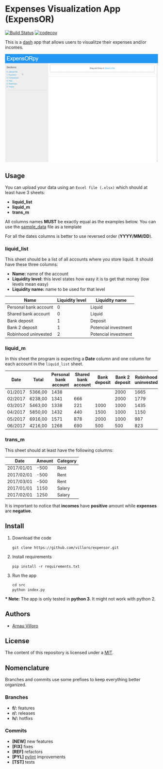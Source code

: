 # Expenses Visualization App (ExpensOR)
[![Build Status](https://travis-ci.com/villoro/expensor.svg?branch=master)](https://travis-ci.com/villoro/expensor)
[![codecov](https://codecov.io/gh/villoro/expensor/branch/master/graph/badge.svg)](https://codecov.io/gh/villoro/expensor)

This is a [dash](https://plot.ly/products/dash/) app that allows users to visualitze their expenses and/or incomes.

![Demo](images/demo.gif)

## Usage
You can upload your data using an ```Excel file (.xlsx)``` which should at least have 3 sheets:
* **liquid_list**
* **liquid_m**
* **trans_m**

All columns names **MUST** be exactly equal as the examples below. You can use the [sample_data](https://github.com/villoro/expensor/blob/master/sample_data/data.xlsx) file as a template

For all the  dates columns is better to use reversed order (**YYYY/MM/DD**).

### liquid_list
This sheet should be a list of all accounts where you store liquid. It should have these three columns:
* **Name:** name of the account
* **Liquidity level:** this level states how easy it is to get that money (low levels mean easy)
* **Liquidity name:** name to be used for that level

| Name                  | Liquidity level | Liquidity name       |
|-----------------------|-----------------|----------------------|
| Personal bank account | 0               | Liquid               |
|  Shared bank account  | 0               | Liquid               |
|      Bank deposit     | 1               | Deposit              |
| Bank 2 deposit        | 1               | Potencial investment |
| Robinhood uninvested  | 2               | Potencial investment |

### liquid_m
In this sheet the program is expecting a **Date** column and one column for each account in the ```liquid_list``` sheet.

| Date    | Total   | Personal bank account | Shared bank account |Bank deposit | Bank 2 deposit | Robinhood uninvested |
|---------|---------|-----------------------|---------------------|-------------|----------------|----------------------|
| 01/2017 | 5366,00 | 1438                  |                     |             | 2000           | 1665                 |
| 02/2017 | 6238,00 | 1341                  | 666                 |             | 2000           | 1779                 |
| 03/2017 | 5463,00 | 1338                  | 221                 | 1000        | 1000           | 1435                 |
| 04/2017 | 5850,00 | 1432                  | 440                 | 1500        | 1000           | 1150                 |
| 05/2017 | 6916,00 | 1571                  | 878                 | 2000        | 1000           | 987                  |
| 06/2017 | 4216,00 | 1268                  | 690                 | 500         | 500            | 823                  |

### trans_m
This sheet should at least have the following columns:

| Date       | Amount | Category |
|------------|--------|----------|
| 2017/01/01 | -500   | Rent     |
| 2017/02/01 | -500   | Rent     |
| 2017/03/01 | -500   | Rent     |
| 2017/01/01 | 1150   | Salary   |
| 2017/02/01 | 1250   | Salary   |

It is important to notice that **incomes** have **positive** amount while **expenses** are **negative**.

## Install
1. Download the code 

    ```git clone https://github.com/villoro/expensor.git```

2. Install requirements

    ```pip install -r requirements.txt```
    
3. Run the app

    ```
    cd src
    python index.py
    ```
    
__* Note:__ The app is only tested in **python 3**. It might not work with python 2. 

## Authors
* [Arnau Villoro](villoro.com)

## License
The content of this repository is licensed under a [MIT](https://opensource.org/licenses/MIT).

## Nomenclature
Branches and commits use some prefixes to keep everything better organized.

### Branches
* **f/:** features
* **r/:** releases
* **h/:** hotfixs

### Commits
* **[NEW]** new features
* **[FIX]** fixes
* **[REF]** refactors
* **[PYL]** [pylint](https://www.pylint.org/) improvements
* **[TST]** tests